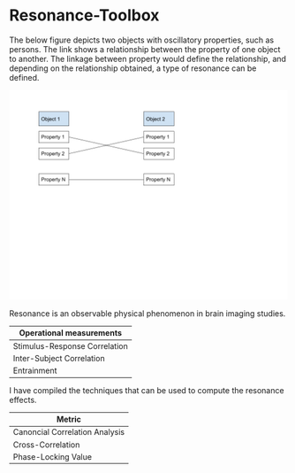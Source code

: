 # Resonance-Toolbox

The below figure depicts two objects with oscillatory properties, such as persons. The link shows a relationship between the property of one object to another. The linkage between property would define the relationship, and depending on the relationship obtained, a type of resonance can be defined.

<img src="/Images/main_resonance.png">

Resonance is an observable physical phenomenon in brain imaging studies. 

| Operational measurements  | 
| ------------- | 
| Stimulus-Response Correlation | 
| Inter-Subject Correlation |
| Entrainment|


I have compiled the techniques that can be used to compute the resonance effects.


| Metric  | 
| ------------- | 
| Canoncial Correlation Analysis | 
| Cross-Correlation |
| Phase-Locking Value |


